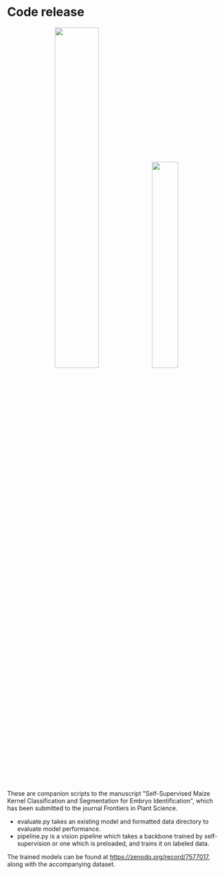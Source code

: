 # Code release

<p align="center">
  <img width="45%" src="https://github.com/user-attachments/assets/f4313292-7e28-4b98-8c39-8c1ba4548509" /> <img width="35%" src="https://github.com/user-attachments/assets/860dd65e-6d9a-4f58-ab36-edc0c8accbea"/>
</p>

These are companion scripts to the manuscript "Self-Supervised Maize Kernel Classification and Segmentation for Embryo Identification", which has been submitted to the journal Frontiers in Plant Science.

* evaluate.py takes an existing model and formatted data directory to evaluate model performance.
* pipeline.py is a vision pipeline which takes a backbone trained by self-supervision or one which is preloaded, and trains it on labeled data.

The trained models can be found at https://zenodo.org/record/7577017, along with the accompanying dataset.
